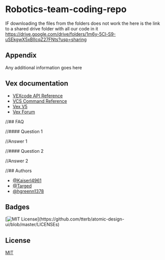 # Robotics-team-coding-repo

IF downloading the files from the folders does not work the here is the link to a shared drive folder with all our code in it
https://drive.google.com/drive/folders/1m6y-5Cl-S9-uSEkgwX5xBIIcqZ27FNts?usp=sharing

## Appendix

Any additional information goes here

## Vex documentation

- [VEXcode API Reference](https://api.vexcode.cloud/v5/)
- [VCS Command Reference](https://help.vexcodingstudio.com/index.html)
- [Vex V5](https://kb.vex.com/hc/en-us/categories/360002333191-V5)
- [Vex Forum](https://www.vexforum.com/)

//## FAQ

//#### Question 1

//Answer 1

//#### Question 2

//Answer 2

//## Authors

- [@Kaiserl4961](https://www.github.com/kaiserl4961)
- [@Targed](https://github.com/targed)
- [@hgreenn1378](https://github.com/greenn1378)

## Badges

[![MIT License](https://img.shields.io/apm/l/atomic-design-ui.svg?)](https://github.com/tterb/atomic-design-ui/blob/master/LICENSEs)

## License

[MIT](https://choosealicense.com/licenses/mit/)
